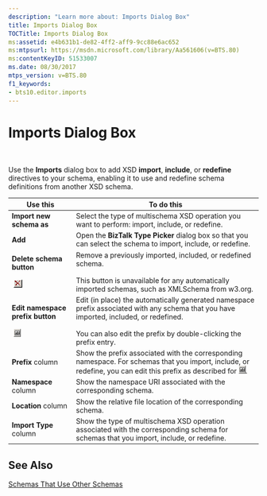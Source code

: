 ```yaml
---
description: "Learn more about: Imports Dialog Box"
title: Imports Dialog Box
TOCTitle: Imports Dialog Box
ms:assetid: e4b631b1-de82-4ff2-aff9-9cc88e6ac652
ms:mtpsurl: https://msdn.microsoft.com/library/Aa561606(v=BTS.80)
ms:contentKeyID: 51533007
ms.date: 08/30/2017
mtps_version: v=BTS.80
f1_keywords:
- bts10.editor.imports
---
```


# Imports Dialog Box

 

Use the **Imports** dialog box to add XSD **import**, **include**, or **redefine** directives to your schema, enabling it to use and redefine schema definitions from another XSD schema.

<table>
<thead>
<tr class="header">
<th>Use this</th>
<th>To do this</th>
</tr>
</thead>
<tbody>
<tr class="odd">
<td><strong>Import new schema as</strong></td>
<td>Select the type of multischema XSD operation you want to perform: import, include, or redefine.</td>
</tr>
<tr class="even">
<td><strong>Add</strong></td>
<td>Open the <strong>BizTalk Type Picker</strong> dialog box so that you can select the schema to import, include, or redefine.</td>
</tr>
<tr class="odd">
<td><strong>Delete schema button</strong><br />
<br />
 <img src="images/Aa561606.4bd6c6e7-93bf-4cdd-b1b2-8bd460a48dd9(BTS.80).jpeg" /></td>
<td>Remove a previously imported, included, or redefined schema.<br />
<br />
This button is unavailable for any automatically imported schemas, such as XMLSchema from w3.org.</td>
</tr>
<tr class="even">
<td><strong>Edit namespace prefix button</strong><br />
<br />
 <img src="images/Aa561606.b88dbfbf-1547-4bdf-9d0b-3d9d55ae4fe2(BTS.80).jpeg" /></td>
<td>Edit (in place) the automatically generated namespace prefix associated with any schema that you have imported, included, or redefined.<br />
<br />
You can also edit the prefix by double-clicking the prefix entry.</td>
</tr>
<tr class="odd">
<td><strong>Prefix</strong> column</td>
<td>Show the prefix associated with the corresponding namespace. For schemas that you import, include, or redefine, you can edit this prefix as described for <img src="images/Aa561606.b88dbfbf-1547-4bdf-9d0b-3d9d55ae4fe2(BTS.80).jpeg" />.</td>
</tr>
<tr class="even">
<td><strong>Namespace</strong> column</td>
<td>Show the namespace URI associated with the corresponding schema.</td>
</tr>
<tr class="odd">
<td><strong>Location</strong> column</td>
<td>Show the relative file location of the corresponding schema.</td>
</tr>
<tr class="even">
<td><strong>Import Type</strong> column</td>
<td>Show the type of multischema XSD operation associated with the corresponding schema for schemas that you import, include, or redefine.</td>
</tr>
</tbody>
</table>


## See Also

[Schemas That Use Other Schemas](https://msdn.microsoft.com/library/aa546766\(v=bts.80\))

